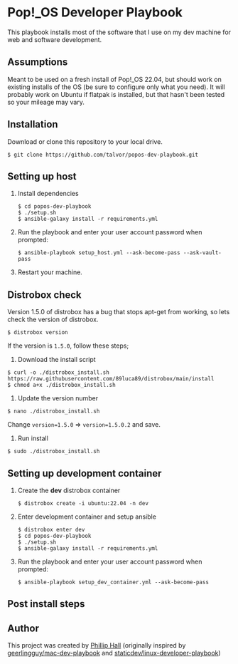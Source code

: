 # Pop!_OS Developer Playbook

This playbook installs most of the software that I use on my dev machine for web and software development.

## Assumptions

Meant to be used on a fresh install of Pop!_OS 22.04, but should work on existing installs of the OS (be sure to configure only what you need). It will probably work on Ubuntu if flatpak is installed, but that hasn't been tested so your mileage may vary.

## Installation

Download or clone this repository to your local drive.

```shell
$ git clone https://github.com/talvor/popos-dev-playbook.git
```

## Setting up host

1. Install dependencies

   ```shell
   $ cd popos-dev-playbook
   $ ./setup.sh
   $ ansible-galaxy install -r requirements.yml
   ```

1. Run the playbook and enter your user account password when prompted:

   ```shell
   $ ansible-playbook setup_host.yml --ask-become-pass --ask-vault-pass
   ```

1. Restart your machine.

## Distrobox check

Version 1.5.0 of distrobox has a bug that stops apt-get from working, so lets check the version of distrobox.

```shell
$ distrobox version
```

If the version is `1.5.0`, follow these steps;

1. Download the install script

```shell
$ curl -o ./distrobox_install.sh https://raw.githubusercontent.com/89luca89/distrobox/main/install
$ chmod a+x ./distrobox_install.sh
```

1. Update the version number

```shell
$ nano ./distrobox_install.sh
```
Change `version=1.5.0` => `version=1.5.0.2` and save.

1. Run install

```shell
$ sudo ./distrobox_install.sh
```

## Setting up development container

1. Create the **dev** distrobox container

   ```shell
   $ distrobox create -i ubuntu:22.04 -n dev
   ```

1. Enter development container and setup ansible

   ```shell
   $ distrobox enter dev
   $ cd popos-dev-playbook
   $ ./setup.sh
   $ ansible-galaxy install -r requirements.yml
   ```

1. Run the playbook and enter your user account password when prompted:

   ```shell
   $ ansible-playbook setup_dev_container.yml --ask-become-pass
   ```

## Post install steps


## Author

This project was created by [Phillip Hall](https://github.com/talvor) (originally inspired by [geerlingguy/mac-dev-playbook](https://github.com/geerlingguy/mac-dev-playbook) and [staticdev/linux-developer-playbook](https://github.com/staticdev/linux-developer-playbook))
